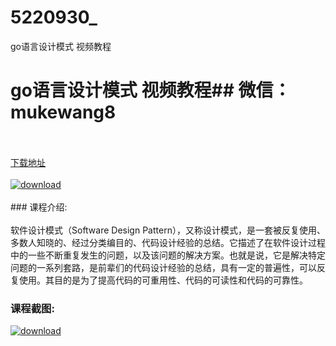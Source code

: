 # 5220930_
go语言设计模式 视频教程
# go语言设计模式 视频教程## 微信：mukewang8
<br/></br>[下载地址](http://www.36tz.cn/article/5220930 "下载地址")
<br/></br>[![download](http://36tz.cn/muke_img/2021_08_1-75-300x159.png "下载地址")](http://www.36tz.cn/article/5220930 "下载地址")
<br/></br>### 课程介绍:<br/></br>软件设计模式（Software Design Pattern），又称设计模式，是一套被反复使用、多数人知晓的、经过分类编目的、代码设计经验的总结。它描述了在软件设计过程中的一些不断重复发生的问题，以及该问题的解决方案。也就是说，它是解决特定问题的一系列套路，是前辈们的代码设计经验的总结，具有一定的普遍性，可以反复使用。其目的是为了提高代码的可重用性、代码的可读性和代码的可靠性。

### 课程截图:
[![download](http://36tz.cn/muke_img/2021_08_2-74.png "下载地址")](http://www.36tz.cn/article/5220930 "下载地址")
